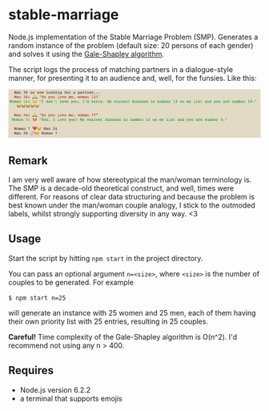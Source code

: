# stable-marriage
Node.js implementation of the Stable Marriage Problem (SMP).
Generates a random instance of the problem (default
size: 20 persons of each gender) and solves it using the
 [Gale-Shapley algorithm](https://en.wikipedia.org/wiki/Stable_marriage_problem#Algorithm).

The script logs the process of matching partners in a
dialogue-style manner, for presenting it to an audience
and, well, for the funsies. Like this:

![Screenshot of the Mac terminal](./assets/screen-output.png)

## Remark

I am very well aware of how stereotypical the man/woman
terminology is. The SMP is a decade-old
theoretical construct, and well, times were different. For
reasons of clear data structuring and because the problem
is best known under the man/woman couple analogy, I stick
to the outmoded labels, whilst strongly supporting
diversity in any way. <3

## Usage

Start the script by hitting `npm start` in the project directory.

You can pass an optional argument `n=<size>`, where `<size>`
 is the number of couples to be generated. For example

```
$ npm start n=25
```

will generate an instance with 25 women and 25 men, each
of them having their own priority list with 25 entries,
resulting in 25 couples.

**Careful!** Time complexity of the Gale-Shapley
algorithm is O(n^2). I'd recommend not using any n > 400.

## Requires

- Node.js version 6.2.2
- a terminal that supports emojis